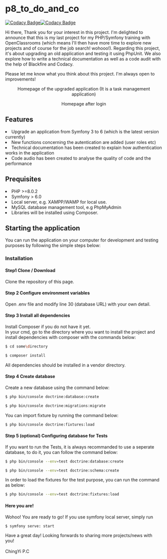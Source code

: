 # p8_to_do_and_co
[![Codacy Badge](https://app.codacy.com/project/badge/Grade/31f12f4a1fc642259fe505426b60394b)](https://www.codacy.com/gh/JENNYPCHEN/p8_to_do_and_co/dashboard?utm_source=github.com&amp;utm_medium=referral&amp;utm_content=JENNYPCHEN/p8_to_do_and_co&amp;utm_campaign=Badge_Grade)[![Codacy Badge](https://app.codacy.com/project/badge/Coverage/31f12f4a1fc642259fe505426b60394b)](https://www.codacy.com/gh/JENNYPCHEN/p8_to_do_and_co/dashboard?utm_source=github.com&utm_medium=referral&utm_content=JENNYPCHEN/p8_to_do_and_co&utm_campaign=Badge_Coverage)

Hi there, 
Thank you for your interest in this project. I'm delighted to announce that this is my last project for my PHP/Symfony training with OpenClassrooms (which means I'll then have more time to explore new projects and of course for the job search! wohooo!). Regarding this project, it's about upgrading an old application and testing it using PhpUnit. We also explore how to write a technical documentation as well as a code audit with the help of Blackfire and Codacy.

Please let me know what you think about this project. I'm always open to improvements!

<p align="center">Homepage of the upgraded application (It is a task management application)</p>

<p align="center">Homepage after login </p>

<h2>Features</h2>
<li>Upgrade an application from Symfony 3 to 6 (which is the latest version currently)<br></li>
<li>New functions concerning the autentication are added (user roles etc) <br></li>
<li>Technical documentation has been created to explain how authentication works in the application <br></li>
<li>Code audio has been created to analyse the quality of code and the performance <br></li>

<h2>Prequisites</h2>
<li>PHP >=8.0.2<br></li>
<li>Symfony > 6.0 <br></li>
<li>Local server, e.g. XAMPP/WAMP for local use.<br></li>
<li>MySQL database management tool, e.g PhpMyAdmin<br></li>
<li>Libraries will be installed using Composer.<br></li>

<h2>Starting the application</h2>
You can run the application on your computer for development and testing purposes by following the simple steps below:<br>

<h3>Installation</h3>
<h4>Step1 Clone / Download</h4>
Clone the repository of this page.

<h4>Step 2 Configure environment variables</h4>
Open .env file and modify line 30 (database URL) with your own detail.

<h4>Step 3 Install all dependencies</h4>
Install Composer if you do not have it yet. </br>
In your cmd, go to the directory where you want to install the project and install dependencies with composer with the commands below:</br>

``` bash
$ cd some\directory
```

``` bash
$ composer install
```
All dependencies should be installed in a vendor directory.

<h4>Step 4 Create database</h4>
Create a new database using the command below:<br>

``` bash
$ php bin/console doctrine:database:create
```

``` bash
$ php bin/console doctrine:migrations:migrate
```
You can import fixture by running the command below:<br>

``` bash
$ php bin/console doctrine:fixtures:load
```
<h4>Step 5 (optional) Configuring database for Tests</h4>
If you want to run the Tests, it is always recommanded to use a seperate database, to do it, you can follow the command below: <br>

``` bash
$ php bin/console --env=test doctrine:database:create
```

``` bash
$ php bin/console --env=test doctrine:schema:create
```
In order to load the fixtures for the test purpose, you can run the command as below:<br>

``` bash
$ php bin/console --env=test doctrine:fixtures:load
```
<h4>Here you are!</h4>
Wohoo! You are ready to go! If you use symfony local server, simply run </br>

``` bash
$ symfony serve: start
```

Have a great day! Looking forwards to sharing more projects/news with you!</br></br>
ChingYi P.C
